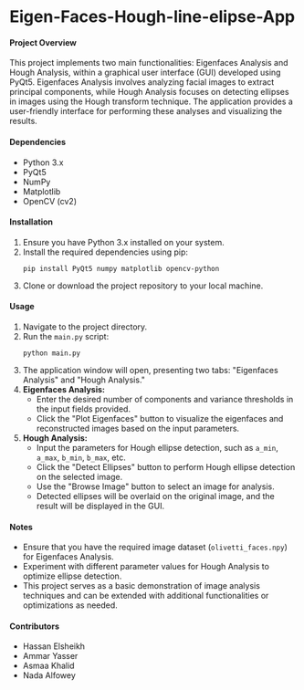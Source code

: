 # Eigen-Faces-Hough-line-elipse-App

#### Project Overview
This project implements two main functionalities: Eigenfaces Analysis and Hough Analysis, within a graphical user interface (GUI) developed using PyQt5. Eigenfaces Analysis involves analyzing facial images to extract principal components, while Hough Analysis focuses on detecting ellipses in images using the Hough transform technique. The application provides a user-friendly interface for performing these analyses and visualizing the results.

#### Dependencies
- Python 3.x
- PyQt5
- NumPy
- Matplotlib
- OpenCV (cv2)

#### Installation
1. Ensure you have Python 3.x installed on your system.
2. Install the required dependencies using pip:
    ```
    pip install PyQt5 numpy matplotlib opencv-python
    ```
3. Clone or download the project repository to your local machine.

#### Usage
1. Navigate to the project directory.
2. Run the `main.py` script:
    ```
    python main.py
    ```
3. The application window will open, presenting two tabs: "Eigenfaces Analysis" and "Hough Analysis."
4. **Eigenfaces Analysis:**
   - Enter the desired number of components and variance thresholds in the input fields provided.
   - Click the "Plot Eigenfaces" button to visualize the eigenfaces and reconstructed images based on the input parameters.
5. **Hough Analysis:**
   - Input the parameters for Hough ellipse detection, such as `a_min`, `a_max`, `b_min`, `b_max`, etc.
   - Click the "Detect Ellipses" button to perform Hough ellipse detection on the selected image.
   - Use the "Browse Image" button to select an image for analysis.
   - Detected ellipses will be overlaid on the original image, and the result will be displayed in the GUI.

#### Notes
- Ensure that you have the required image dataset (`olivetti_faces.npy`) for Eigenfaces Analysis.
- Experiment with different parameter values for Hough Analysis to optimize ellipse detection.
- This project serves as a basic demonstration of image analysis techniques and can be extended with additional functionalities or optimizations as needed.

#### Contributors
- Hassan Elsheikh
- Ammar Yasser
- Asmaa Khalid
- Nada Alfowey
